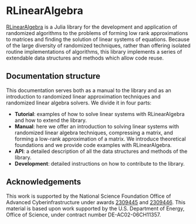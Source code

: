# RLinearAlgebra

[RLinearAlgebra](https://github.com/numlinalg/RLinearAlgebra.jl) is a Julia library for the 
development and application of randomized algorithms to the problems of forming low rank 
approximations to matrices and finding the solution of linear systems of equations. 
Because of the large diversity of randomized techniques, rather than offering isolated 
routine implementations of algorithms, this library implements a series of extendable data 
structures and methods which allow code reuse.

## Documentation structure

This documentation serves both as a manual to the library and as an introduction to 
randomized linear approximation techniques and randomized linear algebra solvers. 
We divide it in four parts:

* **Tutorial**: examples of how to solve linear systems with RLinearAlgebra and how to 
    extend the library.
* **Manual**: here we offer an introduction to solving linear systems with randomized linear 
    algebra techniques, compressing a matrix, and forming a low-rank approximation of a matrix. 
    We introduce theoretical foundations and we provide code examples with RLinearAlgebra.
* **API**: a detailed description of all the data structures and methods of the library.
* **Development**: detailed instructions on how to contribute to the library.
## Acknowledgements
This work is supported by the National Science Foundation Office of Advanced 
Cyberinfrastructure under awards 
[2309445](https://www.nsf.gov/awardsearch/showAward?AWD_ID=2309445) and 
[2309446](https://www.nsf.gov/awardsearch/showAward?AWD_ID=2309446).
This material is based upon work supported by the U.S. Department of Energy, Office of 
Science, under contract number DE-AC02-06CH11357.
